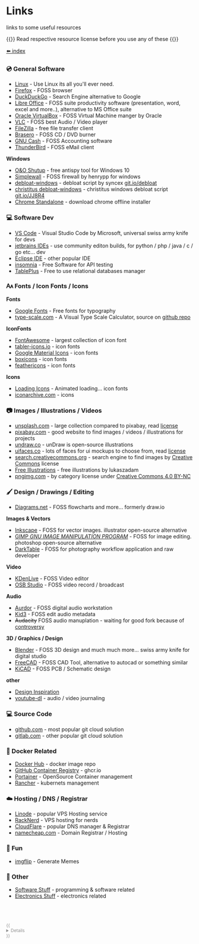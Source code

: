 # Links

links to some useful resources

{{<hint info>}}
Read respective resource license before you use any of these
{{</hint>}}

[⬅️ index](/tools/)

### 💿 General Software

* [Linux](https://en.wikipedia.org/wiki/Linux) - Use Linux its all you'll ever need.
* [Firefox](https://www.mozilla.org/en-US/firefox/all/#product-desktop-release) - FOSS browser
* [DuckDuckGo](https://start.duckduckgo.com/?kak=-1&kal=-1&kao=-1&kaq=-1&kae=d&kak=-1&kal=-1&kao=-1&kaq=-1&k1=-1&kam=google-maps&kax=-1&kap=-1&kau=-1&atb=v1-1) - Search Engine alternative to Google
* [Libre Office](https://www.libreoffice.org/) - FOSS suite productivity software (presentation, word, excel and more..), alternative to MS Office suite
* [Oracle VirtualBox](https://www.virtualbox.org/) - FOSS Virtual Machine manger by Oracle
* [VLC](https://www.videolan.org/vlc/) - FOSS best Audio / Video player
* [FileZilla](https://filezilla-project.org/) - free file transfer client
* [Brasero](https://wiki.gnome.org/Apps/Brasero/) - FOSS CD / DVD burner
* [GNU Cash](https://gnucash.org/) - FOSS Accounting software
* [ThunderBird](https://www.thunderbird.net/en-US/) - FOSS eMail client
<!-- * []() - desc -->

**Windows**

* [O&O Shutup](https://www.oo-software.com/en/shutup10) - free antispy tool for Windows 10
* [Simplewall](https://www.henrypp.org/product/simplewall) - FOSS firewall by henrypp for windows
* [debloat-windows](https://github.com/Sycnex/Windows10Debloater/) - debloat script by syncex [git.io/debloat](https://git.io/debloat)
* [christitus debloat-windows](https://christitus.com/debloat-windows-10-2020/) - christitus windows debloat script [git.io/JJ8R4](https://git.io/JJ8R4)
* [Chrome Standalone](https://www.google.com/intl/en/chrome/?standalone=1) - download chrome offline installer


### 💻 Software Dev

* [VS Code](https://code.visualstudio.com/) - Visual Studio Code by Microsoft, universal swiss army knife for devs
* [jetbrains IDEs](https://www.jetbrains.com/idea/) - use community editon builds, for python / php / java / c / go etc... dev
* [Eclipse IDE](https://www.eclipse.org/downloads/) - other popular IDE
* [insomnia](https://insomnia.rest/) - Free Software for API testing
* [TablePlus](https://docs.tableplus.com/utilities/licensing) - Free to use relational databases manager
<!-- * []() - desc -->
<!-- * []() - desc -->

### 🗛 Fonts / Icon Fonts / Icons

**Fonts**
* [Google Fonts](https://fonts.google.com/) - Free fonts for typography
* [type-scale.com](https://type-scale.com/) -  A Visual Type Scale Calculator, source on [github repo](https://github.com/jeremychurch/type-scale)
<!-- * []() - desc -->

**IconFonts**
* [FontAwesome](https://fontawesome.com/icons?d=gallery&m=free) - largest collection of icon font
* [tabler-icons.io](https://tabler-icons.io/) - icon fonts
* [Google Material Icons](https://fonts.google.com/icons?selected=Material+Icons) - icon fonts
* [boxicons](https://boxicons.com/) - icon fonts
* [feathericons](https://feathericons.com/) - icon fonts

**Icons**
* [Loading Icons](https://loading.io/) - Animated loading... icon fonts
* [iconarchive.com](https://iconarchive.com/) - icons
<!-- * []() - desc -->


### 📷 Images / Illustrations / Videos

* [unsplash.com](https://unsplash.com/) - large collection compared to pixabay, read [license](https://unsplash.com/license)
* [pixabay.com](https://pixabay.com/) - good website to find images / videos / illustrations for projects
* [undraw.co](https://undraw.co/) - unDraw is open-source illustrations
* [uifaces.co](https://uifaces.co/) - lots of faces for ui mockups to choose from, read [license](https://uifaces.co/license)
* [search.creativecommons.org](https://search.creativecommons.org/) - search engine to find images by [Creative Commons](https://creativecommons.org) license
* [Free Illustrations](https://lukaszadam.com/illustrations) - free illustrations by lukaszadam
* [pngimg.com](https://pngimg.com/) - by category license under [Creative Commons 4.0 BY-NC](https://pngimg.com/license)
<!-- * []() - desc -->

### 🖌️ Design / Drawings / Editing

* [Diagrams.net](https://app.diagrams.net/) - FOSS flowcharts and more... formerly draw.io

**Images & Vectors**

* [Inkscape](https://inkscape.org/) - FOSS for vector images. illustrator open-source alternative
* [GIMP _GNU IMAGE MANIPULATION PROGRAM_](https://www.gimp.org/) - FOSS for image editing. photoshop open-source alternative
* [DarkTable](https://www.darktable.org/) - FOSS for photography workflow application and raw developer

**Video**

* [KDenLive](https://kdenlive.org/en/) - FOSS Video editor
* [OSB Studio](https://obsproject.com/) - FOSS video record / broadcast

**Audio**

* [Aurdor](https://ardour.org/) - FOSS digital audio workstation
* [Kid3](https://kid3.kde.org/) - FOSS edit audio metadata
* ~~Audacity~~ FOSS audio manuplation - waiting for good fork because of [controversy](https://github.com/audacity/audacity/issues/1213)

**3D / Graphics / Design**

* [Blender](https://www.blender.org/) - FOSS 3D design and much much more... swiss army knife for digital studio
* [FreeCAD](https://www.freecadweb.org/) - FOSS CAD Tool, alternative to autocad or something similar
* [KiCAD](https://www.kicad.org/) - FOSS PCB / Schematic design

**other**

* [Design Inspiration](/extra/inspire?id=🖌%EF%B8%8F-design)
* [youtube-dl](https://github.com/ytdl-org/youtube-dl/) - audio / video journaling
<!-- * []() - desc -->

### 💻 Source Code

* [github.com](https://github.com/) - most popular git cloud solution
* [gitlab.com](https://about.gitlab.com/) - other popular git cloud solution
<!-- * []() - desc -->


### 🐋 Docker Related

* [Docker Hub](https://hub.docker.com/) - docker image repo
* [GitHub Container Registry](https://github.com/features/packages) - ghcr.io
* [Portainer](https://www.portainer.io/) - OpenSource Container management
* [Rancher](https://rancher.com/) - kubernets management
<!-- * []() - desc -->

### ☁️ Hosting / DNS / Registrar

* [Linode](https://linode.gvw92c.net/15ZxnD) - popular VPS Hosting service
* [RackNerd](https://my.racknerd.com/aff.php?aff=875) - VPS hosting for nerds
* [CloudFlare](https://www.cloudflare.com/) - popular DNS manager & Registrar
* [namecheap.com](https://www.namecheap.com) - Domain Registrar / Hosting
<!-- * []() - desc -->


### 👻 Fun

* [imgflip](https://imgflip.com/memegenerator) - Generate Memes
<!-- * []() - desc -->


### 📁 Other

* [Software Stuff](/software/) - programming & software related
* [Electronics Stuff](/electronics/) - electronics related
<!-- * []() - desc -->
<!-- * []() - desc -->


<div class="spaced" style="margin-top: 4rem"></div>

<small style="color: #909090">
{{<details "Disclaimer">}}

some links in this page are affiliate links

{{</details >}}
</small>
